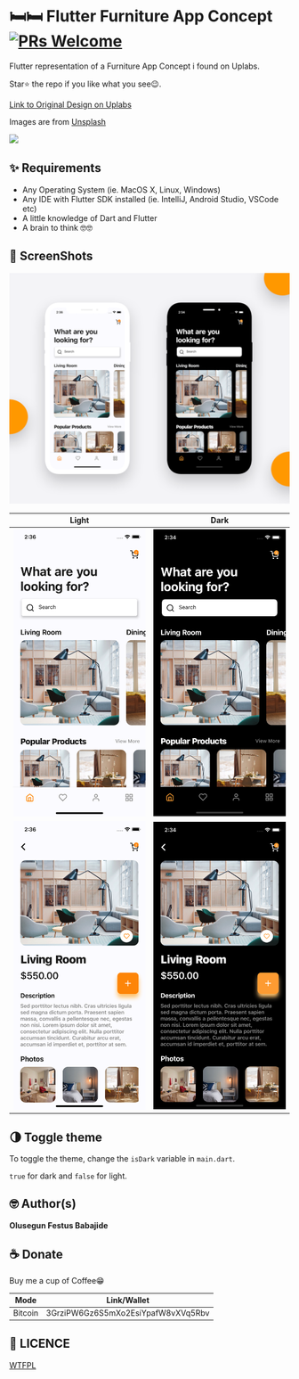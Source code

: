 # 🛏🛏 Flutter Furniture App Concept [![PRs Welcome](https://img.shields.io/badge/PRs-welcome-brightgreen.svg?style=flat-square)](http://makeapullrequest.com)

Flutter representation of a Furniture App Concept i found on Uplabs.

Star⭐ the repo if you like what you see😉.

[Link to Original Design on Uplabs](https://www.uplabs.com/posts/e-commerce-app-interface-for-furniture)

Images are from [Unsplash](https://unsplash.com)

<a href="ss/app.apk"><img src="https://playerzon.com/asset/download.png" width="200"></img></a>



## ✨ Requirements
* Any Operating System (ie. MacOS X, Linux, Windows)
* Any IDE with Flutter SDK installed (ie. IntelliJ, Android Studio, VSCode etc)
* A little knowledge of Dart and Flutter
* A brain to think 🤓🤓


## 📸 ScreenShots

<img src="ss/1.png"/>

| Light| Dark|
|------|-------|
|<img src="ss/2.png" width="400">|<img src="ss/3.png" width="400">|
|<img src="ss/5.png" width="400">|<img src="ss/4.png" width="400">|


## 🌗 Toggle theme
To toggle the theme, change the `isDark` variable in `main.dart`.

`true` for dark and `false` for light.


## 🤓 Author(s)
**Olusegun Festus Babajide**


## ☕️  Donate

Buy me a cup of Coffee😁

| Mode | Link/Wallet|
| ------| ------------|
| Bitcoin | 3GrziPW6Gz6S5mXo2EsiYpafW8vXVq5Rbv|


## 🔖 LICENCE
[WTFPL](http://www.wtfpl.net/about/)